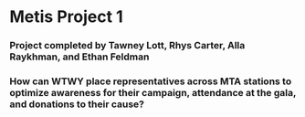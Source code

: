 # Metis Project 1
### Project completed by Tawney Lott, Rhys Carter, Alla Raykhman, and Ethan Feldman
### How can WTWY place representatives across MTA stations to optimize awareness for their campaign, attendance at the gala, and donations to their cause?

